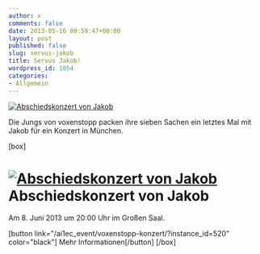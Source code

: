 ```yaml
---
author: x
comments: false
date: 2013-05-16 09:59:47+00:00
layout: post
published: false
slug: servus-jakob
title: Servus Jakob!
wordpress_id: 1854
categories:
- Allgemein
---
```


[![Abschiedskonzert von Jakob](/wp-content/uploads/2013/04/voxenstopp_presse_03_web.jpg)](/ai1ec_event/voxenstopp-konzert/?instance_id=520)

Die Jungs von voxenstopp packen ihre sieben Sachen ein letztes Mal mit Jakob für ein Konzert in München.

[box]

# [![Abschiedskonzert von Jakob](/wp-content/uploads/2013/04/voxenstopp_presse_03_web.jpg)](/ai1ec_event/voxenstopp-konzert/?instance_id=520)Abschiedskonzert von Jakob

Am 8. Juni 2013 um 20:00 Uhr im Großen Saal.

[button link="/ai1ec_event/voxenstopp-konzert/?instance_id=520" color="black"] Mehr Informationen[/button]
[/box]
